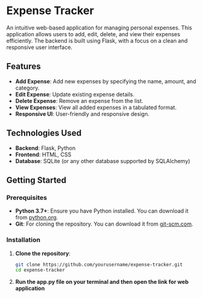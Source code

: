 # Expense Tracker

An intuitive web-based application for managing personal expenses. This application allows users to add, edit, delete, and view their expenses efficiently. The backend is built using Flask, with a focus on a clean and responsive user interface.

## Features

- **Add Expense**: Add new expenses by specifying the name, amount, and category.
- **Edit Expense**: Update existing expense details.
- **Delete Expense**: Remove an expense from the list.
- **View Expenses**: View all added expenses in a tabulated format.
- **Responsive UI**: User-friendly and responsive design.

## Technologies Used

- **Backend**: Flask, Python
- **Frontend**: HTML, CSS
- **Database**: SQLite (or any other database supported by SQLAlchemy)

## Getting Started

### Prerequisites

- **Python 3.7+**: Ensure you have Python installed. You can download it from [python.org](https://www.python.org/downloads/).
- **Git**: For cloning the repository. You can download it from [git-scm.com](https://git-scm.com/downloads).

### Installation

1. **Clone the repository**:
   ```bash
   git clone https://github.com/yourusername/expense-tracker.git
   cd expense-tracker
2. **Run the app.py file on your terminal and then open the link for web application**
   
